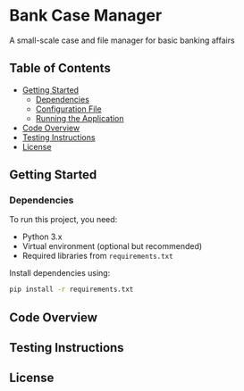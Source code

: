 # Bank Case Manager
A small-scale case and file manager for basic banking affairs

## Table of Contents
- [Getting Started](#getting-started)
  - [Dependencies](#dependencies)
  - [Configuration File](#configuration-file)
  - [Running the Application](#running-the-application)
- [Code Overview](#code-overview)
- [Testing Instructions](#testing-instructions)
- [License](#license)

## Getting Started
### Dependencies
To run this project, you need:
- Python 3.x
- Virtual environment (optional but recommended)
- Required libraries from `requirements.txt`

Install dependencies using:
```bash
pip install -r requirements.txt
```

## Code Overview


## Testing Instructions


## License
